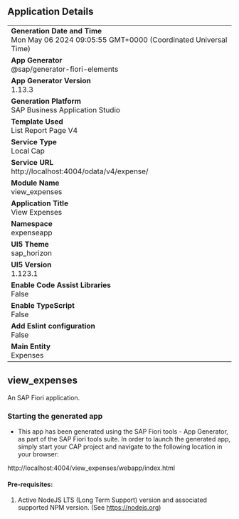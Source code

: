 ## Application Details
|               |
| ------------- |
|**Generation Date and Time**<br>Mon May 06 2024 09:05:55 GMT+0000 (Coordinated Universal Time)|
|**App Generator**<br>@sap/generator-fiori-elements|
|**App Generator Version**<br>1.13.3|
|**Generation Platform**<br>SAP Business Application Studio|
|**Template Used**<br>List Report Page V4|
|**Service Type**<br>Local Cap|
|**Service URL**<br>http://localhost:4004/odata/v4/expense/
|**Module Name**<br>view_expenses|
|**Application Title**<br>View Expenses|
|**Namespace**<br>expenseapp|
|**UI5 Theme**<br>sap_horizon|
|**UI5 Version**<br>1.123.1|
|**Enable Code Assist Libraries**<br>False|
|**Enable TypeScript**<br>False|
|**Add Eslint configuration**<br>False|
|**Main Entity**<br>Expenses|

## view_expenses

An SAP Fiori application.

### Starting the generated app

-   This app has been generated using the SAP Fiori tools - App Generator, as part of the SAP Fiori tools suite.  In order to launch the generated app, simply start your CAP project and navigate to the following location in your browser:

http://localhost:4004/view_expenses/webapp/index.html

#### Pre-requisites:

1. Active NodeJS LTS (Long Term Support) version and associated supported NPM version.  (See https://nodejs.org)



